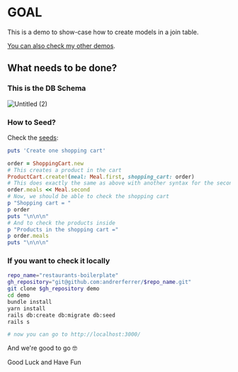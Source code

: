 # GOAL

This is a demo to show-case how to create models in a join table.

[You can also check my other demos](https://github.com/andrerferrer/dedemos/blob/master/README.md#ded%C3%A9mos).

## What needs to be done?

### This is the DB Schema
![Untitled (2)](https://user-images.githubusercontent.com/45776359/121184994-00af1800-c83c-11eb-8f80-9a17aa5345f7.png)

### How to Seed?
Check the [seeds](db/seeds.rb):

```ruby
puts 'Create one shopping cart'

order = ShoppingCart.new
# This creates a product in the cart
ProductCart.create!(meal: Meal.first, shopping_cart: order)
# This does exactly the same as above with another syntax for the second meal
order.meals << Meal.second
# Now, we should be able to check the shopping cart
p "Shopping cart = "
p order
puts "\n\n\n"
# And to check the products inside
p "Products in the shopping cart ="
p order.meals
puts "\n\n\n"
```

### If you want to check it locally
```sh
repo_name="restaurants-boilerplate"
gh_repository="git@github.com:andrerferrer/$repo_name.git"
git clone $gh_repository demo
cd demo
bundle install
yarn install
rails db:create db:migrate db:seed
rails s

# now you can go to http://localhost:3000/
```

And we're good to go 🤓

Good Luck and Have Fun
